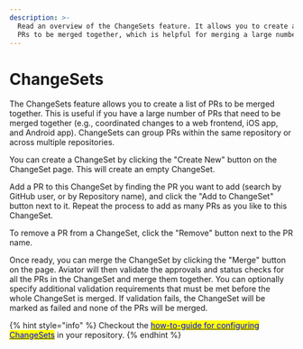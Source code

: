 ```yaml
---
description: >-
  Read an overview of the ChangeSets feature. It allows you to create a list of
  PRs to be merged together, which is helpful for merging a large number of PRs.
---
```


# ChangeSets

The ChangeSets feature allows you to create a list of PRs to be merged together. This is useful if you have a large number of PRs that need to be merged together (e.g., coordinated changes to a web frontend, iOS app, and Android app). ChangeSets can group PRs within the same repository or across multiple repositories.

You can create a ChangeSet by clicking the "Create New" button on the ChangeSet page. This will create an empty ChangeSet.

Add a PR to this ChangeSet by finding the PR you want to add (search by GitHub user, or by Repository name), and click the "Add to ChangeSet" button next to it. Repeat the process to add as many PRs as you like to this ChangeSet.

To remove a PR from a ChangeSet, click the "Remove" button next to the PR name.

Once ready, you can merge the ChangeSet by clicking the "Merge" button on the page. Aviator will then validate the approvals and status checks for all the PRs in the ChangeSet and merge them together. You can optionally specify additional validation requirements that must be met before the whole ChangeSet is merged. If validation fails, the ChangeSet will be marked as failed and none of the PRs will be merged.



{% hint style="info" %}
Checkout the [<mark style="color:blue;">how-to-guide for configuring ChangeSets</mark>](../../how-to-guides/configuring-changesets.md) in your repository.
{% endhint %}


